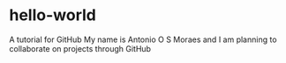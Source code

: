 # hello-world
A tutorial for GitHub
My name is Antonio O S Moraes and I am planning to collaborate on projects through GitHub
